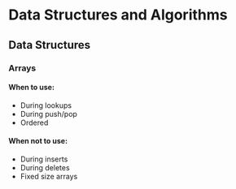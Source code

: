 # Data Structures and Algorithms

## Data Structures

### Arrays
#### When to use:
* During lookups
* During push/pop
* Ordered
#### When not to use:
* During inserts
* During deletes
* Fixed size arrays
